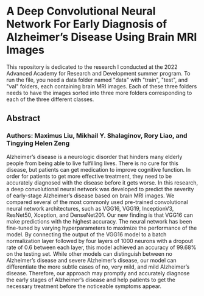 # A Deep Convolutional Neural Network For Early Diagnosis of Alzheimer’s Disease Using Brain MRI Images

This repository is dedicated to the research I conducted at the 2022 Advanced Academy for Research and Development summer program.  To run the file, you need a data folder named "data" with "train", "test", and "val" folders, each containing brain MRI images.  Each of these three folders needs to have the images sorted into three more folders corresponding to each of the three different classes.

## Abstract

### Authors: Maximus Liu, Mikhail Y. Shalaginov, Rory Liao, and Tingying Helen Zeng

Alzheimer’s disease is a neurologic disorder that hinders many elderly people from being able to live fulfilling lives. There is no cure for this disease, but patients can get medication to improve cognitive function. In order for patients to get more effective treatment, they need to be accurately diagnosed with the disease before it gets worse. In this research, a deep convolutional neural network was developed to predict the severity of early-stage Alzheimer’s disease based on brain MRI images. We compared several of the most commonly used pre-trained convolutional neural network architectures, such as VGG16, VGG19, InceptionV3, ResNet50, Xception, and DenseNet201. Our new finding is that VGG16 can make predictions with the highest accuracy.  The neural network has been fine-tuned by varying hyperparameters to maximize the performance of the model. By connecting the output of the VGG16 model to a batch normalization layer followed by four layers of 1000 neurons with a dropout rate of 0.6 between each layer, this model achieved an accuracy of 99.68% on the testing set. While other models can distinguish between no Alzheimer’s disease and severe Alzheimer’s disease, our model can differentiate the more subtle cases of no, very mild, and mild Alzheimer’s disease. Therefore, our approach may promptly and accurately diagnose the early stages of Alzheimer’s disease and help patients to get the necessary treatment before the noticeable symptoms appear.
